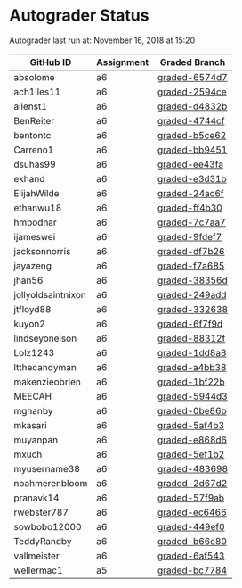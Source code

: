 # Autograder Status
Autograder last run at: November 16, 2018 at 15:20

| GitHub ID | Assignment | Graded Branch |
|-----------|------------|---------------|
| absolome | a6 | [graded-6574d7](https://github.com/Fall2018COMP401-001/a6-absolome/tree/graded-6574d7) | 
| ach1lles11 | a6 | [graded-2594ce](https://github.com/Fall2018COMP401-001/a6-ach1lles11/tree/graded-2594ce) | 
| allenst1 | a6 | [graded-d4832b](https://github.com/Fall2018COMP401-001/a6-allenst1/tree/graded-d4832b) | 
| BenReiter | a6 | [graded-4744cf](https://github.com/Fall2018COMP401-001/a6-BenReiter/tree/graded-4744cf) | 
| bentontc | a6 | [graded-b5ce62](https://github.com/Fall2018COMP401-001/a6-bentontc/tree/graded-b5ce62) | 
| Carreno1 | a6 | [graded-bb9451](https://github.com/Fall2018COMP401-001/a6-Carreno1/tree/graded-bb9451) | 
| dsuhas99 | a6 | [graded-ee43fa](https://github.com/Fall2018COMP401-001/a6-dsuhas99/tree/graded-ee43fa) | 
| ekhand | a6 | [graded-e3d31b](https://github.com/Fall2018COMP401-001/a6-ekhand/tree/graded-e3d31b) | 
| ElijahWilde | a6 | [graded-24ac6f](https://github.com/Fall2018COMP401-001/a6-ElijahWilde/tree/graded-24ac6f) | 
| ethanwu18 | a6 | [graded-ff4b30](https://github.com/Fall2018COMP401-001/a6-ethanwu18/tree/graded-ff4b30) | 
| hmbodnar | a6 | [graded-7c7aa7](https://github.com/Fall2018COMP401-001/a6-hmbodnar/tree/graded-7c7aa7) | 
| ijameswei | a6 | [graded-9fdef7](https://github.com/Fall2018COMP401-001/a6-ijameswei/tree/graded-9fdef7) | 
| jacksonnorris | a6 | [graded-df7b26](https://github.com/Fall2018COMP401-001/a6-jacksonnorris/tree/graded-df7b26) | 
| jayazeng | a6 | [graded-f7a685](https://github.com/Fall2018COMP401-001/a6-jayazeng/tree/graded-f7a685) | 
| jhan56 | a6 | [graded-38356d](https://github.com/Fall2018COMP401-001/a6-jhan56/tree/graded-38356d) | 
| jollyoldsaintnixon | a6 | [graded-249add](https://github.com/Fall2018COMP401-001/a6-jollyoldsaintnixon/tree/graded-249add) | 
| jtfloyd88 | a6 | [graded-332638](https://github.com/Fall2018COMP401-001/a6-jtfloyd88/tree/graded-332638) | 
| kuyon2 | a6 | [graded-6f7f9d](https://github.com/Fall2018COMP401-001/a6-kuyon2/tree/graded-6f7f9d) | 
| lindseyonelson | a6 | [graded-88312f](https://github.com/Fall2018COMP401-001/a6-lindseyonelson/tree/graded-88312f) | 
| Lolz1243 | a6 | [graded-1dd8a8](https://github.com/Fall2018COMP401-001/a6-Lolz1243/tree/graded-1dd8a8) | 
| ltthecandyman | a6 | [graded-a4bb38](https://github.com/Fall2018COMP401-001/a6-ltthecandyman/tree/graded-a4bb38) | 
| makenzieobrien | a6 | [graded-1bf22b](https://github.com/Fall2018COMP401-001/a6-makenzieobrien/tree/graded-1bf22b) | 
| MEECAH | a6 | [graded-5944d3](https://github.com/Fall2018COMP401-001/a6-MEECAH/tree/graded-5944d3) | 
| mghanby | a6 | [graded-0be86b](https://github.com/Fall2018COMP401-001/a6-mghanby/tree/graded-0be86b) | 
| mkasari | a6 | [graded-5af4b3](https://github.com/Fall2018COMP401-001/a6-mkasari/tree/graded-5af4b3) | 
| muyanpan | a6 | [graded-e868d6](https://github.com/Fall2018COMP401-001/a6-muyanpan/tree/graded-e868d6) | 
| mxuch | a6 | [graded-5ef1b2](https://github.com/Fall2018COMP401-001/a6-mxuch/tree/graded-5ef1b2) | 
| myusername38 | a6 | [graded-483698](https://github.com/Fall2018COMP401-001/a6-myusername38/tree/graded-483698) | 
| noahmerenbloom | a6 | [graded-2d67d2](https://github.com/Fall2018COMP401-001/a6-noahmerenbloom/tree/graded-2d67d2) | 
| pranavk14 | a6 | [graded-57f9ab](https://github.com/Fall2018COMP401-001/a6-pranavk14/tree/graded-57f9ab) | 
| rwebster787 | a6 | [graded-ec6466](https://github.com/Fall2018COMP401-001/a6-rwebster787/tree/graded-ec6466) | 
| sowbobo12000 | a6 | [graded-449ef0](https://github.com/Fall2018COMP401-001/a6-sowbobo12000/tree/graded-449ef0) | 
| TeddyRandby | a6 | [graded-b66c80](https://github.com/Fall2018COMP401-001/a6-TeddyRandby/tree/graded-b66c80) | 
| vallmeister | a6 | [graded-6af543](https://github.com/Fall2018COMP401-001/a6-vallmeister/tree/graded-6af543) | 
| wellermac1 | a5 | [graded-bc7784](https://github.com/Fall2018COMP401-001/a5-wellermac1/tree/graded-bc7784) | 
